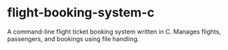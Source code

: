 # flight-booking-system-c
A command-line flight ticket booking system written in C. Manages flights, passengers, and bookings using file handling.
